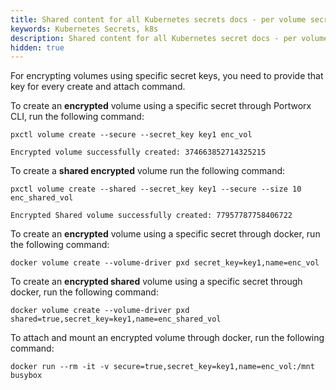 ```yaml
---
title: Shared content for all Kubernetes secrets docs - per volume secret
keywords: Kubernetes Secrets, k8s
description: Shared content for all Kubernetes secret docs - per volume secret
hidden: true
---
```


For encrypting volumes using specific secret keys, you need to provide that key for every create and attach command.

To create an **encrypted** volume using a specific secret through Portworx CLI, run the following command:

```text
pxctl volume create --secure --secret_key key1 enc_vol
```

```output
Encrypted volume successfully created: 374663852714325215
```

To create a **shared encrypted** volume run the following command:

```text
pxctl volume create --shared --secret_key key1 --secure --size 10 enc_shared_vol
```

```output
Encrypted Shared volume successfully created: 77957787758406722
```

To create an **encrypted** volume using a specific secret through docker, run the following command:

```text
docker volume create --volume-driver pxd secret_key=key1,name=enc_vol
```

To create an **encrypted shared** volume using a specific secret through docker, run the following command:

```text
docker volume create --volume-driver pxd shared=true,secret_key=key1,name=enc_shared_vol
```

To attach and mount an encrypted volume through docker, run the following command:

```text
docker run --rm -it -v secure=true,secret_key=key1,name=enc_vol:/mnt busybox
```
